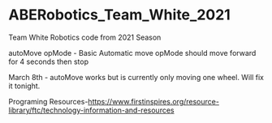 # ABERobotics_Team_White_2021
Team White Robotics code from 2021 Season

autoMove opMode - Basic Automatic move opMode should move forward for 4 seconds then stop

March 8th - autoMove works but is currently only moving one wheel. Will fix it tonight.

Programing Resources-https://www.firstinspires.org/resource-library/ftc/technology-information-and-resources
